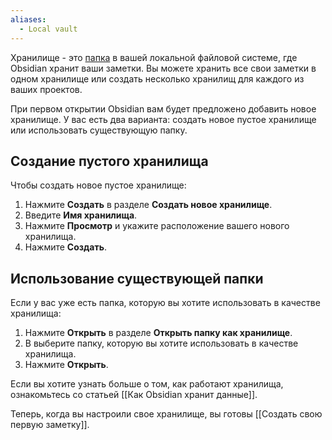 ```yaml
---
aliases:
  - Local vault
---
```


Хранилище - это <u>папка</u> в вашей локальной файловой системе, где Obsidian хранит ваши заметки. Вы можете хранить все свои заметки в одном хранилище или создать несколько хранилищ для каждого из ваших проектов.

При первом открытии Obsidian вам будет предложено добавить новое хранилище. У вас есть два варианта: создать новое пустое хранилище или использовать существующую папку.

## Создание пустого хранилища

Чтобы создать новое пустое хранилище:

1. Нажмите **Создать** в разделе **Создать новое хранилище**.
2. Введите **Имя хранилища**.
3. Нажмите **Просмотр** и укажите расположение вашего нового хранилища.
4. Нажмите **Создать**.

## Использование существующей папки

Если у вас уже есть папка, которую вы хотите использовать в качестве хранилища:

1. Нажмите **Открыть** в разделе **Открыть папку как хранилище**.
2. В выберите папку, которую вы хотите использовать в качестве хранилища.
3. Нажмите **Открыть**.

Если вы хотите узнать больше о том, как работают хранилища, ознакомьтесь со статьей [[Как Obsidian хранит данные]].

Теперь, когда вы настроили свое хранилище, вы готовы [[Cоздать свою первую заметку]].